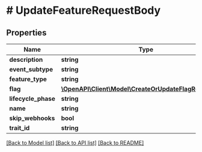 # # UpdateFeatureRequestBody

## Properties

Name | Type | Description | Notes
------------ | ------------- | ------------- | -------------
**description** | **string** |  | [optional]
**event_subtype** | **string** |  | [optional]
**feature_type** | **string** |  | [optional]
**flag** | [**\OpenAPI\Client\Model\CreateOrUpdateFlagRequestBody**](CreateOrUpdateFlagRequestBody.md) |  | [optional]
**lifecycle_phase** | **string** |  | [optional]
**name** | **string** |  | [optional]
**skip_webhooks** | **bool** |  | [optional]
**trait_id** | **string** |  | [optional]

[[Back to Model list]](../../README.md#models) [[Back to API list]](../../README.md#endpoints) [[Back to README]](../../README.md)
